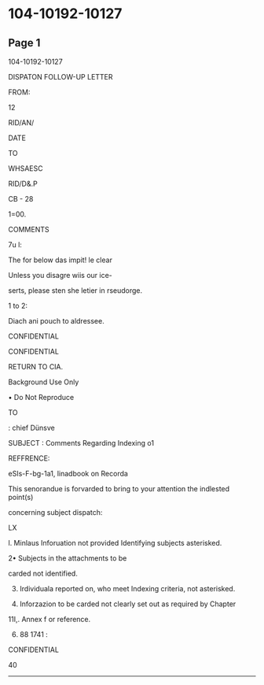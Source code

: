 # 104-10192-10127

## Page 1

104-10192-10127

DISPATON FOLLOW-UP LETTER

FROM:

12

RID/AN/

DATE

TO

WHSAESC

RID/D&.P

CB - 28

1=00.

COMMENTS

7u l:

The for below das impit! le clear

Unless you disagre wiis our ice-

serts, please sten she letier in rseudorge.

1 to 2:

Diach ani pouch to aldressee.

CONFIDENTIAL

CONFIDENTIAL

RETURN TO CIA.

Background Use Only

• Do Not Reproduce

TO

: chief Dünsve

SUBJECT : Comments Regarding Indexing o1

REFFRENCE:

eSIs-F-bg-1a1, linadbook on Recorda

This senorandue is forvarded to bring to your attention the indlested point(s)

concerning subject dispatch:

LX

l. Minlaus Inforuation not provided Identifying subjects asterisked.

2• Subjects in the attachments to be

carded not identified.

3. Irdividuala reported on, who meet Indexing criteria, not asterisked.

4. Inforzazion to be carded not clearly set out as required by Chapter

11I,. Annex f or reference.

6. 88 1741 :

CONFIDENTIAL

40

---

